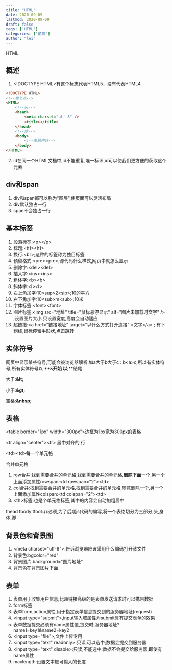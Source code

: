 ```yaml
---
title: "HTML"
date: 2020-09-09
lastmod: 2020-09-09
draft: false
tags: ['HTML']
categories: ["前端"]
author: "lei"
---
```


HTML

## 概述

1. \<!DOCTYPE HTML\>有这个标志代表HTML5，没有代表HTML4

```html
<!DOCTYPE HTML>
<!--根节点-->
<HTML>
    <!--头-->
	<head>
		<meta charset="utf-8" />
		<title></title>
	</head>
    <!--体-->
	<body>
		<!--主题内容-->
	</body>
</HTML>
```

2. id在同一个HTML文档中,id不能重复,唯一标识,id可以使我们更方便的获取这个元素

## div和span

1. div和span都可以称为"图层",使页面可以灵活布局
2. div默认独占一行
3. span不会独占一行

## 基本标签

1. 段落标签:\<p\>\</p\>
2. 标题:\<h1\>\<h1\>
3. 换行:\<br\>;这种的标签称为独目标签
4. 预留格式:\<pre\>\<pre\>;源代码什么样式,网页中就怎么显示
5. 删除字:\<del\>\<del\>
6. 插入字:\<ins\>\<ins\>
7. 粗体字:\<b\>\<b\>
8. 斜体字:\<i\>\<i\>
9. 右上角加字:10\<sup\>2\<sip\>;10的平方
10. 右下角加字:10\<sub\>m\<sub\>;10米
11. 字体标签:\<font\>\<font\>
12. 图片标签:\<img src="地址" title="鼠标悬停显示" alt="图片未加载时文字" /\> ;设置图片大小,只设置宽度,高度会自动适应
13. 超链接:\<a href="链接地址" target="以什么方式打开连接" \>文字\</a\> ; 有下划线,鼠标停留手形状,点击跳转

## 实体符号

网页中显示某些符号,可能会被浏览器解析,如a大于b大于c : b\<a\>c;所以有实体符号;所有实体符号以 **\&**开始 以**;**结尾

大于:**\&lt;**

小于:**\&gt;**

空格:**\&nbsp;**

## 表格

\<table border="1px" width="300px"\>边框为1px宽为300px的表格

\<tr align="center"\>\<tr\> 居中对齐的 行

\<td\>\<td\>每一个单元格

合并单元格

1. row合并:找到需要合并的单元格,找到需要合并的单元格,**删除下面**一个,另一个上面添加属性rowspan:\<td rowspan="2"\>\<td\>
2. col合并:找到需要合并的单元格,找到需要合并的单元格,随意删除一个,另一个上面添加属性colspan:\<td colspan="2"\>\<td\>
3. \<th\>标签:也是个单元格标签,其中的内容会自动加粗居中

thead tbody tfoot:非必须,为了后期js代码的编写,将一个表格切分为三部分,头,身体,脚

## 背景色和背景图

1. \<meta charset="utf-8"\>:告诉浏览器应该采用什么编码打开该文件
2. 背景色:bgcolor="red"
3. 背景图片:background="图片地址"
4. 背景色在背景图片下面

## 表单

1. 表单用于收集用户信息;比超链接高级的是表单发送请求时可以携带数据
2. form标签
3. 表单form,action属性,用于指定表单信息提交到的服务器地址(request)
4. \<input type="submit"\>,input输入域属性为submit具有提交表单的效果
5. 表单数据提交必须有name属性值,提交时:服务器地址?name1=key1&name2=key2
6. \<input type="file"\>,文件上传专用
7. \<input type="text" readonly\>:只读,可以选中;数据会提交到服务器
8. \<input type="text" disable\>:只读,不能选中;数据不会提交给服务器,即使有name属性
9. maxlength:设置文本框可输入的长度

